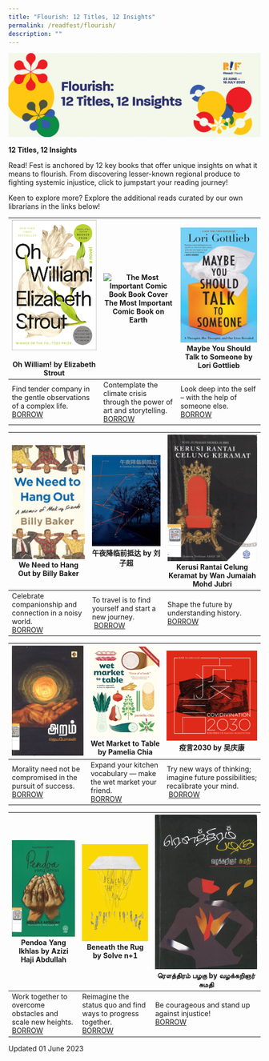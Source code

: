 ```yaml
---
title: "Flourish: 12 Titles, 12 Insights"
permalink: /readfest/flourish/
description: ""
---
```

![banner RF](\images\RF23\rf23_flourish.png)

**12 Titles, 12 Insights**

Read! Fest is anchored by 12 key books that offer unique insights on what it means to flourish. From discovering lesser-known regional produce to fighting systemic injustice, click to jumpstart your reading journey!

Keen to explore more? Explore the additional reads curated by our own librarians in the links below!



| ![Oh! William book cover](/images/RF23/oh%20william.jpg)<br><br>**Oh William! by Elizabeth Strout** | ![The Most Important Comic Book Book Cover](/images/RF23/the%20most%20important%20comic%20book.png)<br>**The Most Important Comic Book on Earth** | ![Maybe You Should Talk to Someone](/images/RF23/maybe%20you%20should.jpg)<br>**Maybe You Should Talk to Someone by Lori Gottlieb** |
| -------- | -------- | -------- |
| Find tender company in the gentle observations of a complex life.&nbsp;<br> [BORROW](https://go.gov.sg/rf23-rp1) | Contemplate the climate crisis through the power of art and storytelling. <br>[BORROW](https://go.gov.sg/rf23-rp4)| Look deep into the self – with the help of someone else. <br> [BORROW](https://go.gov.sg/rf23-rp2)|



| ![We Need to Hang Out Book Cover](/images/RF23/we%20need%20to%20hang%20out.png)<br> **We Need to Hang Out&nbsp;by Billy Baker** | ![Central European Odyssey Book Cover](/images/RF23/central%20european.png)**午夜降临前抵达**&nbsp;**by**&nbsp;**刘子超** |  ![Kerusi Book Cover](/images/RF23/kerusi.png)Kerusi Rantai Celung Keramat&nbsp;by Wan Jumaiah Mohd Jubri |
| -------- | -------- | -------- |
| Celebrate companionship and connection in a noisy world. <br> [BORROW](https://go.gov.sg/rf23-rp3) | To travel is to find yourself and start a new journey. <br>&nbsp;[BORROW](https://go.gov.sg/rf23-rp5)     | Shape the future by understanding history. <br> [BORROW](https://go.gov.sg/rf23-rp9)     |



|![Aram Tamil Title 2](/images/RF23/aram2%20tamil%20title.png) <br>   | ![Wet Market to Table Book Cover](/images/RF23/wet%20market%20to%20table.png) <br> **Wet Market to Table by Pamelia Chia** | ![Covidivination 2030](/images/RF23/covidivination.png) **疫言**2030&nbsp;by&nbsp;**吴庆康** |
| -------- | -------- | -------- |
| Morality need not be compromised in the pursuit of success.&nbsp;<br> [BORROW](https://go.gov.sg/rf23-rp11)| Expand your kitchen vocabulary — make the wet market your friend. <br>[BORROW](https://go.gov.sg/rf23-rp6)| Try new ways of thinking; imagine future possibilities; recalibrate your mind. <br>&nbsp;[BORROW](https://go.gov.sg/rf23-rp10)     |



| ![Pendoa Book Cover](/images/RF23/pendoa.png) <br> **Pendoa Yang Ikhlas by Azizi Haji Abdullah** | ![Beneath the Rug Book Cover](/images/RF23/beneath%20the%20rug.jpg) <br> **Beneath the Rug by Solve n+1** | ![Rowthiram Pazhagu](/images/RF23/rowthiram%20pazhagu.png)**ரௌத்திரம் பழகு&nbsp;by&nbsp;வழக்கறிஞர் சுமதி** |
| -------- | -------- | -------- |
| Work together to overcome obstacles and scale new heights.&nbsp;<br> [BORROW](https://go.gov.sg/rf23-rp8)| Reimagine the status quo and find ways to progress together. <br>[BORROW](https://go.gov.sg/rf23-rp7)| Be courageous and stand up against injustice! <br> [BORROW](https://go.gov.sg/rf23-rp12) |





Updated 01 June 2023
